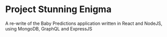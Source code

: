 # Project Stunning Enigma
A re-write of the Baby Predictions application written in React and NodeJS, using MongoDB, GraphQL and ExpressJS
